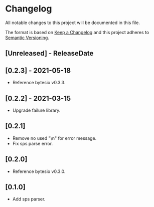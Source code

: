 # Changelog

All notable changes to this project will be documented in this file.

The format is based on [Keep a Changelog](http://keepachangelog.com/)
and this project adheres to [Semantic Versioning](http://semver.org/).

<!-- next-header -->

## [Unreleased] - ReleaseDate

## [0.2.3] - 2021-05-18
- Reference bytesio v0.3.3.

## [0.2.2] - 2021-03-15
- Upgrade failure library.
  
## [0.2.1]
- Remove no used "\n" for error message.
- Fix sps parse error.

## [0.2.0]
- Reference bytesio v0.3.0.

## [0.1.0]
- Add sps parser.









